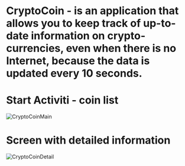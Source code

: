# CryptoCoin - is an application that allows you to keep track of up-to-date information on crypto-currencies, even when there is no Internet, because the data is updated every 10 seconds.

# Start Activiti - coin list

![CryptoCoinMain](https://user-images.githubusercontent.com/67061655/198721624-e3a734ec-1a21-4b71-9baf-20aa2bcf5e7a.jpg)

# Screen with detailed information

![CryptoCoinDetail](https://user-images.githubusercontent.com/67061655/198721904-74a8b2ef-b295-43d3-be23-fbd131a9316c.jpg)
